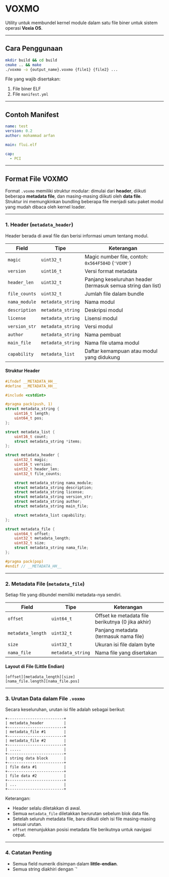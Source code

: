 # VOXMO
Utility untuk membundel kernel module dalam satu file biner untuk sistem operasi **Voxia OS**.

---

## Cara Penggunaan

```bash
mkdir build && cd build
cmake .. && make
./voxmo -o {output_name}.voxmo {file1} {file2} ...
```

File yang wajib disertakan:
1. File biner ELF
2. File `manifest.yml`

---

## Contoh Manifest

```yml
name: test
version: 0.2
author: mohammad arfan

main: flui.elf

cap:
  - PCI
```

---

## Format File VOXMO

Format `.voxmo` memiliki struktur modular: dimulai dari **header**, diikuti beberapa **metadata file**, dan masing-masing diikuti oleh **data file**.  
Struktur ini memungkinkan bundling beberapa file menjadi satu paket modul yang mudah dibaca oleh kernel loader.

---

### 1. Header (`metadata_header`)

Header berada di awal file dan berisi informasi umum tentang modul.

| Field          | Tipe              | Keterangan                                             |
| --------------- | ----------------- | ------------------------------------------------------ |
| `magic`         | `uint32_t`        | Magic number file, contoh: `0x564F584D` (`'VOXM'`)     |
| `version`       | `uint16_t`        | Versi format metadata                                  |
| `header_len`    | `uint32_t`        | Panjang keseluruhan header (termasuk semua string dan list) |
| `file_counts`   | `uint32_t`        | Jumlah file dalam bundle                               |
| `nama_module`   | `metadata_string` | Nama modul                                             |
| `description`   | `metadata_string` | Deskripsi modul                                        |
| `license`       | `metadata_string` | Lisensi modul                                          |
| `version_str`   | `metadata_string` | Versi modul                                            |
| `author`        | `metadata_string` | Nama pembuat                                           |
| `main_file`     | `metadata_string` | Nama file utama modul                                  |
| `capability`    | `metadata_list`   | Daftar kemampuan atau modul yang didukung              |

#### Struktur Header

```cpp
#ifndef __METADATA_HH__
#define __METADATA_HH__

#include <cstdint>

#pragma pack(push, 1)
struct metadata_string {
    uint16_t length;
    uint64_t pos;
};

struct metadata_list {
    uint16_t count;
    struct metadata_string *items;
};

struct metadata_header {
    uint32_t magic;
    uint16_t version;
    uint32_t header_len;
    uint32_t file_counts;

    struct metadata_string nama_module;
    struct metadata_string description;
    struct metadata_string license;
    struct metadata_string version_str;
    struct metadata_string author;
    struct metadata_string main_file;

    struct metadata_list capability;
};

struct metadata_file {
    uint64_t offset;
    uint32_t metadata_length;
    uint32_t size;
    struct metadata_string nama_file;
};

#pragma pack(pop)
#endif // __METADATA_HH__
```

---

### 2. Metadata File (`metadata_file`)

Setiap file yang dibundel memiliki metadata-nya sendiri.

| Field             | Tipe              | Keterangan                                        |
| ----------------- | ----------------- | ------------------------------------------------- |
| `offset`          | `uint64_t`        | Offset ke metadata file berikutnya (0 jika akhir) |
| `metadata_length` | `uint32_t`        | Panjang metadata (termasuk nama file)             |
| `size`            | `uint32_t`        | Ukuran isi file dalam byte                        |
| `nama_file`       | `metadata_string` | Nama file yang disertakan                         |

#### Layout di File (Little Endian)

```
[offset][metadata_length][size]
[nama_file.length][nama_file.pos]
```

---

### 3. Urutan Data dalam File `.voxmo`

Secara keseluruhan, urutan isi file adalah sebagai berikut:

```
+-------------------------+
| metadata_header         |
+-------------------------+
| metadata_file #1        |
+-------------------------+
| metadata_file #2        |
+-------------------------+
| .....                   |
+-------------------------+
| string data block       |
+-------------------------+
| file data #1            |
+-------------------------+
| file data #2            |
+-------------------------+
| ...                     |
+-------------------------+
```

Keterangan:
- Header selalu diletakkan di awal.
- Semua `metadata_file` diletakkan berurutan sebelum blok data file.
- Setelah seluruh metadata file, baru diikuti oleh isi file masing-masing sesuai urutan.
- `offset` menunjukkan posisi metadata file berikutnya untuk navigasi cepat.

---

### 4. Catatan Penting

- Semua field numerik disimpan dalam **little-endian**.
- Semua string diakhiri dengan `'